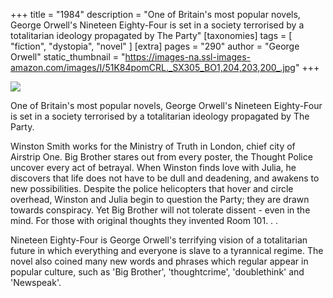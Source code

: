 +++
title = "1984"
description = "One of Britain's most popular novels, George Orwell's Nineteen Eighty-Four is set in a society terrorised by a totalitarian ideology propagated by The Party"
[taxonomies]
tags = [ "fiction", "dystopia", "novel" ]
[extra]
pages = "290"
author = "George Orwell"
static_thumbnail = "https://images-na.ssl-images-amazon.com/images/I/51K84pomCRL._SX305_BO1,204,203,200_.jpg"
+++

<a target="_blank"  href="https://www.amazon.de/gp/product/0141036141/ref=as_li_tl?ie=UTF8&camp=1638&creative=6742&creativeASIN=0141036141&linkCode=as2&tag=chemaclass-21&linkId=1d4352a1c916a00ba51f2e4ec23e2e5d">
    <img border="0" src="https://images-na.ssl-images-amazon.com/images/I/51K84pomCRL._SX305_BO1,204,203,200_.jpg" >
</a>

<!-- more -->

One of Britain's most popular novels, George Orwell's Nineteen Eighty-Four is set in a society terrorised by a totalitarian ideology propagated by The Party.

Winston Smith works for the Ministry of Truth in London, chief city of Airstrip One. Big Brother stares out from every poster, the Thought Police uncover every act of betrayal. When Winston finds love with Julia, he discovers that life does not have to be dull and deadening, and awakens to new possibilities. Despite the police helicopters that hover and circle overhead, Winston and Julia begin to question the Party; they are drawn towards conspiracy. Yet Big Brother will not tolerate dissent - even in the mind. For those with original thoughts they invented Room 101. . .

Nineteen Eighty-Four is George Orwell's terrifying vision of a totalitarian future in which everything and everyone is slave to a tyrannical regime. The novel also coined many new words and phrases which regular appear in popular culture, such as 'Big Brother', 'thoughtcrime', 'doublethink' and 'Newspeak'.
